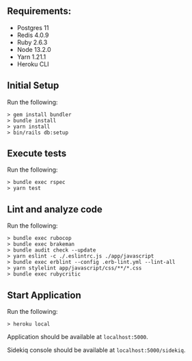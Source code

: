 ## Requirements:
- Postgres 11
- Redis 4.0.9
- Ruby 2.6.3
- Node 13.2.0
- Yarn 1.21.1
- Heroku CLI

## Initial Setup
Run the following:
```
> gem install bundler
> bundle install
> yarn install
> bin/rails db:setup
```

## Execute tests
Run the following:
```
> bundle exec rspec
> yarn test
```

## Lint and analyze code
Run the following:
```
> bundle exec rubocop
> bundle exec brakeman
> bundle audit check --update
> yarn eslint -c ./.eslintrc.js ./app/javascript
> bundle exec erblint --config .erb-lint.yml --lint-all
> yarn stylelint app/javascript/css/**/*.css
> bundle exec rubycritic
```

## Start Application
Run the following:
```
> heroku local
```

Application should be available at `localhost:5000`.

Sidekiq console should be available at `localhost:5000/sidekiq`.
